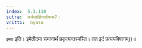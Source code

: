 ```yaml
---
index:  5.3.110
sutra:  कर्कलोहितादीकक्?।
vritti:  nyasa
---
```



`इमथ` इति। इमेतीदमा समानार्थं प्रकृत्यन्तरमस्ति। तत इदं प्रत्ययविषानम्()॥
